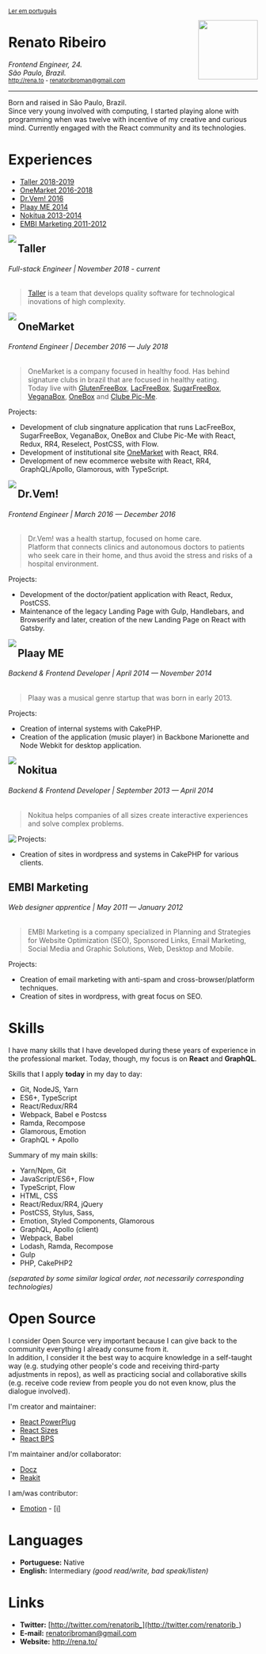 <sup>
 
[Ler em português](https://github.com/renatorib/curriculum-vitae/blob/master/PT-BR.md)

</sup>

<img align="right" width="120" src="https://avatars2.githubusercontent.com/u/3277185" />

# Renato Ribeiro
*Frontend Engineer, 24.*  
*São Paulo, Brazil.*  
<sub>http://rena.to - renatoribroman@gmail.com</sub>

---

Born and raised in São Paulo, Brazil.  
Since very young involved with computing, I started playing alone with programming when was twelve with incentive of my creative and curious mind. Currently engaged with the React community and its technologies.

# Experiences

* [Taller 2018-2019](#taller)
* [OneMarket 2016-2018](#onemarket)
* [Dr.Vem! 2016](#drvem)
* [Plaay ME 2014](#plaay-me)
* [Nokitua 2013-2014](#nokitua)
* [EMBI Marketing 2011-2012](#embi-marketing)

<img src="https://user-images.githubusercontent.com/3277185/57595514-ea7ae480-751b-11e9-8787-3a54fb7f1895.png" align="left" />

## Taller
###### Full-stack Engineer | November 2018 - _current_

> [Taller](http://taller.net.br) is a team that develops quality software for technological inovations of high complexity.

<img src="https://user-images.githubusercontent.com/3277185/57595515-eb137b00-751b-11e9-9e51-070809114ca2.png" align="left" />

## OneMarket
###### Frontend Engineer | December 2016 — July 2018

> OneMarket is a company focused in healthy food. Has behind signature clubs in brazil that are focused in healthy eating.  
> Today live with [GlutenFreeBox](https://glutenfreebox.com.br), [LacFreeBox](https://lacfreebox.com.br), [SugarFreeBox](https://sugarfreebox.com.br), [VeganaBox](https://veganabox.com.br), [OneBox](https://onebox.com.br) and [Clube Pic-Me](http://picme.onemarket.com.br).

Projects:  
* Development of club singnature application that runs LacFreeBox, SugarFreeBox, VeganaBox, OneBox and Clube Pic-Me with React, Redux, RR4, Reselect, PostCSS, with Flow.
* Development of institutional site [OneMarket](https://onemarket.com.br) with React, RR4.
* Development of new ecommerce website with React, RR4, GraphQL/Apollo, Glamorous, with TypeScript.

<img src="https://user-images.githubusercontent.com/3277185/57595517-ebac1180-751b-11e9-901d-ef3a37ca9f85.png" align="left" />

## Dr.Vem!
###### Frontend Engineer | March 2016 — December 2016

> Dr.Vem! was a health startup, focused on home care.  
> Platform that connects clinics and autonomous doctors to patients who seek care in their home, and thus avoid the stress and risks of a hospital environment.

Projects:  
* Development of the doctor/patient application with React, Redux, PostCSS.
* Maintenance of the legacy Landing Page with Gulp, Handlebars, and Browserify and later, creation of the new Landing Page on React with Gatsby.

<img src="https://user-images.githubusercontent.com/3277185/57595519-ecdd3e80-751b-11e9-9075-9bf608d31905.png" align="left" />

## Plaay ME
###### Backend & Frontend Developer | April 2014 — November 2014

> Plaay was a musical genre startup that was born in early 2013.

Projects:  
* Creation of internal systems with CakePHP.
* Creation of the application (music player) in Backbone Marionette and Node Webkit for desktop application.

<img src="https://user-images.githubusercontent.com/3277185/57595521-ed75d500-751b-11e9-8b8e-b998bfba63dc.png" align="left" />

## Nokitua
###### Backend & Frontend Developer | September 2013 — April 2014

> Nokitua helps companies of all sizes create interactive experiences and solve complex problems.

<img src="https://user-images.githubusercontent.com/3277185/57595523-eea70200-751b-11e9-9c07-3a81fcb1558d.png" align="left" />

Projects:  
* Creation of sites in wordpress and systems in CakePHP for various clients.

## EMBI Marketing
###### Web designer apprentice | May 2011 — January 2012

> EMBI Marketing is a company specialized in Planning and Strategies for Website Optimization (SEO),
> Sponsored Links, Email Marketing, Social Media and Graphic Solutions, Web, Desktop and Mobile.

Projects:  
* Creation of email marketing with anti-spam and cross-browser/platform techniques.
* Creation of sites in wordpress, with great focus on SEO.
 
# Skills

I have many skills that I have developed during these years of experience in the professional market.
Today, though, my focus is on **React** and **GraphQL**.

Skills that I apply **today** in my day to day:

* Git, NodeJS, Yarn
* ES6+, TypeScript
* React/Redux/RR4
* Webpack, Babel e Postcss
* Ramda, Recompose
* Glamorous, Emotion
* GraphQL + Apollo

Summary of my main skills:

* Yarn/Npm, Git
* JavaScript/ES6+, Flow
* TypeScript, Flow
* HTML, CSS
* React/Redux/RR4, jQuery
* PostCSS, Stylus, Sass,
* Emotion, Styled Components, Glamorous
* GraphQL, Apollo (client)
* Webpack, Babel
* Lodash, Ramda, Recompose
* Gulp
* PHP, CakePHP2

*(separated by some similar logical order, not necessarily corresponding technologies)*

# Open Source
I consider Open Source very important because I can give back to the community everything I already consume from it.  
In addition, I consider it the best way to acquire knowledge in a self-taught way (e.g. studying other people's code and receiving third-party adjustments in repos), as well as practicing social and collaborative skills (e.g. receive code review from people you do not even know, plus the dialogue involved).

I'm creator and maintainer:
* [React PowerPlug](https://github.com/renatorib/react-powerplug)
* [React Sizes](https://github.com/renatorib/react-sizes)
* [React BPS](https://github.com/renatorib/react-bps)

I'm maintainer and/or collaborator:
* [Docz](https://github.com/pedronauck/docz)
* [Reakit](https://github.com/reakit/reakit)

I am/was contributor:
* [Emotion](https://github.com/emotion-js/emotion) - [[i]](https://github.com/emotion-js/emotion/pulls?utf8=%E2%9C%93&q=is%3Apr+author%3Arenatorib+)

# Languages

* **Portuguese:** Native
* **English:** Intermediary *(good read/write, bad speak/listen)*

# Links

* **Twitter:** [http://twitter.com/renatorib_](http://twitter.com/renatorib_)
* **E-mail:** renatoribroman@gmail.com  
* **Website:** http://rena.to/
